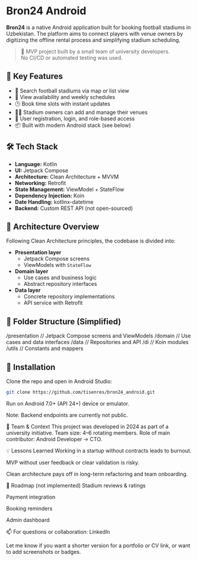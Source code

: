# Bron24 Android

**Bron24** is a native Android application built for booking football stadiums in Uzbekistan. The platform aims to connect players with venue owners by digitizing the offline rental process and simplifying stadium scheduling.

> 🚧 MVP project built by a small team of university developers.  
> No CI/CD or automated testing was used.

## 🚀 Key Features

- 📍 Search football stadiums via map or list view
- 📅 View availability and weekly schedules
- 🕒 Book time slots with instant updates
- 🧑‍💼 Stadium owners can add and manage their venues
- 🔐 User registration, login, and role-based access
- 📦 Built with modern Android stack (see below)

## 🛠 Tech Stack

- **Language:** Kotlin  
- **UI:** Jetpack Compose  
- **Architecture:** Clean Architecture + MVVM  
- **Networking:** Retrofit  
- **State Management:** ViewModel + StateFlow  
- **Dependency Injection:** Koin  
- **Date Handling:** kotlinx-datetime  
- **Backend:** Custom REST API (not open-sourced)  

## 🧱 Architecture Overview

Following Clean Architecture principles, the codebase is divided into:

- **Presentation layer**  
  - Jetpack Compose screens  
  - ViewModels with `StateFlow`  
- **Domain layer**  
  - Use cases and business logic  
  - Abstract repository interfaces  
- **Data layer**  
  - Concrete repository implementations  
  - API service with Retrofit  

## 📂 Folder Structure (Simplified)

/presentation // Jetpack Compose screens and ViewModels
/domain // Use cases and data interfaces
/data // Repositories and API
/di // Koin modules
/utils // Constants and mappers


## 📲 Installation

Clone the repo and open in Android Studio:

```bash
git clone https://github.com/tisenres/bron24_android.git

```

Run on Android 7.0+ (API 24+) device or emulator.

Note: Backend endpoints are currently not public.

🤝 Team & Context
This project was developed in 2024 as part of a university initiative.
Team size: 4–6 rotating members.
Role of main contributor: Android Developer → CTO.

💡 Lessons Learned
Working in a startup without contracts leads to burnout.

MVP without user feedback or clear validation is risky.

Clean architecture pays off in long-term refactoring and team onboarding.

📌 Roadmap (not implemented)
Stadium reviews & ratings

Payment integration

Booking reminders

Admin dashboard

📫 For questions or collaboration: LinkedIn


Let me know if you want a shorter version for a portfolio or CV link, or want to add screenshots or badges.
